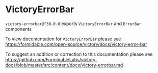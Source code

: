 # VictoryErrorBar

`victory-errorbar@^30.0.0` exports `VictoryErrorBar` and `ErrorBar` components

To view documentation for `VictoryErrorBar` please see https://formidable.com/open-source/victory/docs/victory-error-bar

To suggest an addition or correction to this documentation please see https://github.com/FormidableLabs/victory-docs/blob/master/src/content/docs/victory-errorbar.md